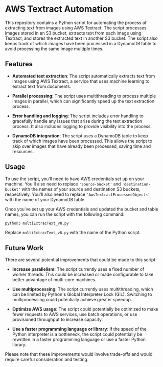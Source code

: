 # AWS Textract Automation

This repository contains a Python script for automating the process of extracting text from images using AWS Textract. The script processes images stored in an S3 bucket, extracts text from each image using Textract, and stores the extracted text in another S3 bucket. The script also keeps track of which images have been processed in a DynamoDB table to avoid processing the same image multiple times.

## Features

- **Automated text extraction**: The script automatically extracts text from images using AWS Textract, a service that uses machine learning to extract text from documents.

- **Parallel processing**: The script uses multithreading to process multiple images in parallel, which can significantly speed up the text extraction process.

- **Error handling and logging**: The script includes error handling to gracefully handle any issues that arise during the text extraction process. It also includes logging to provide visibility into the process.

- **DynamoDB integration**: The script uses a DynamoDB table to keep track of which images have been processed. This allows the script to skip over images that have already been processed, saving time and resources.

## Usage

To use the script, you'll need to have AWS credentials set up on your machine. You'll also need to replace `'source-bucket'` and `'destination-bucket'` with the names of your source and destination S3 buckets, respectively. You'll also need to replace `'AwsTextractProcessedObjects'` with the name of your DynamoDB table.

Once you've set up your AWS credentials and updated the bucket and table names, you can run the script with the following command:

```bash
python3 multiExtracText_v8.py
```

Replace `multiExtracText_v8.py` with the name of the Python script.

## Future Work

There are several potential improvements that could be made to this script:

- **Increase parallelism**: The script currently uses a fixed number of worker threads. This could be increased or made configurable to take better advantage of multi-core machines.

- **Use multiprocessing**: The script currently uses multithreading, which can be limited by Python's Global Interpreter Lock (GIL). Switching to multiprocessing could potentially achieve greater speedup.

- **Optimize AWS usage**: The script could potentially be optimized to make fewer requests to AWS services, use batch operations, or use provisioned throughput to increase capacity.

- **Use a faster programming language or library**: If the speed of the Python interpreter is a bottleneck, the script could potentially be rewritten in a faster programming language or use a faster Python library.

Please note that these improvements would involve trade-offs and would require careful consideration and testing.
